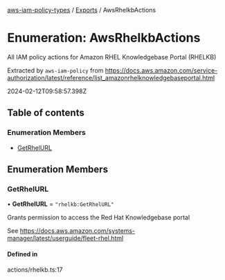 [aws-iam-policy-types](../README.md) / [Exports](../modules.md) / AwsRhelkbActions

# Enumeration: AwsRhelkbActions

All IAM policy actions for Amazon RHEL Knowledgebase Portal (RHELKB)

Extracted by `aws-iam-policy` from
https://docs.aws.amazon.com/service-authorization/latest/reference/list_amazonrhelknowledgebaseportal.html

2024-02-12T09:58:57.398Z

## Table of contents

### Enumeration Members

- [GetRhelURL](AwsRhelkbActions.md#getrhelurl)

## Enumeration Members

### GetRhelURL

• **GetRhelURL** = ``"rhelkb:GetRhelURL"``

Grants permission to access the Red Hat Knowledgebase portal

See https://docs.aws.amazon.com/systems-manager/latest/userguide/fleet-rhel.html

#### Defined in

actions/rhelkb.ts:17
